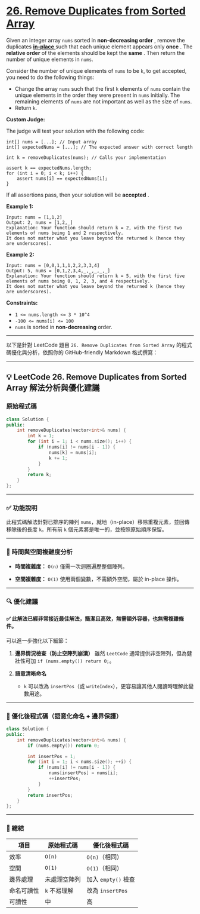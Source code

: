 # [26. Remove Duplicates from Sorted Array](https://leetcode.com/problems/remove-duplicates-from-sorted-array/description/)

Given an integer array <code>nums</code> sorted in **non-decreasing order** , remove the duplicates <a href="https://en.wikipedia.org/wiki/In-place_algorithm" target="_blank">**in-place** </a> such that each unique element appears only **once** . The **relative order**  of the elements should be kept the **same** . Then return the number of unique elements in <code>nums</code>.

Consider the number of unique elements of <code>nums</code> to be <code>k</code>, to get accepted, you need to do the following things:

- Change the array <code>nums</code> such that the first <code>k</code> elements of <code>nums</code> contain the unique elements in the order they were present in <code>nums</code> initially. The remaining elements of <code>nums</code> are not important as well as the size of <code>nums</code>.
- Return <code>k</code>.

**Custom Judge:** 

The judge will test your solution with the following code:

```
int[] nums = [...]; // Input array
int[] expectedNums = [...]; // The expected answer with correct length

int k = removeDuplicates(nums); // Calls your implementation

assert k == expectedNums.length;
for (int i = 0; i < k; i++) {
    assert nums[i] == expectedNums[i];
}
```

If all assertions pass, then your solution will be **accepted** .

**Example 1:** 

```
Input: nums = [1,1,2]
Output: 2, nums = [1,2,_]
Explanation: Your function should return k = 2, with the first two elements of nums being 1 and 2 respectively.
It does not matter what you leave beyond the returned k (hence they are underscores).
```

**Example 2:** 

```
Input: nums = [0,0,1,1,1,2,2,3,3,4]
Output: 5, nums = [0,1,2,3,4,_,_,_,_,_]
Explanation: Your function should return k = 5, with the first five elements of nums being 0, 1, 2, 3, and 4 respectively.
It does not matter what you leave beyond the returned k (hence they are underscores).
```

**Constraints:** 

- <code>1 <= nums.length <= 3 * 10^4</code>
- <code>-100 <= nums[i] <= 100</code>
- <code>nums</code> is sorted in **non-decreasing**  order.

---

以下是針對 LeetCode 題目 `26. Remove Duplicates from Sorted Array` 的程式碼優化與分析，依照你的 GitHub-friendly Markdown 格式撰寫：

---

## 💡 LeetCode 26. Remove Duplicates from Sorted Array 解法分析與優化建議

### 原始程式碼

```cpp
class Solution {
public:
    int removeDuplicates(vector<int>& nums) {
        int k = 1;
        for (int i = 1; i < nums.size(); i++) {
            if (nums[i] != nums[i - 1]) {
                nums[k] = nums[i];
                k += 1;
            }
        }
        return k;
    }
};
```

---

### ✅ 功能說明

此程式碼解法針對已排序的陣列 `nums`，就地（in-place）移除重複元素，並回傳移除後的長度 `k`。所有前 `k` 個元素將是唯一的，並按照原始順序保留。

---

### 🧠 時間與空間複雜度分析

* **時間複雜度：** `O(n)`
  僅需一次迴圈遍歷整個陣列。

* **空間複雜度：** `O(1)`
  使用兩個變數，不需額外空間，屬於 in-place 操作。

---

### 🔍 優化建議

#### ✅ 此解法已經非常接近最佳解法，簡潔且高效，無需額外容器，也無需複雜條件。

可以進一步強化以下細節：

1. **邊界情況檢查（防止空陣列崩潰）**
   雖然 `LeetCode` 通常提供非空陣列，但為健壯性可加 `if (nums.empty()) return 0;`。

2. **語意清晰命名**

   * `k` 可以改為 `insertPos`（或 `writeIndex`），更容易讓其他人閱讀時理解此變數用途。

---

### 🚀 優化後程式碼（語意化命名 + 邊界保護）

```cpp
class Solution {
public:
    int removeDuplicates(vector<int>& nums) {
        if (nums.empty()) return 0;

        int insertPos = 1;
        for (int i = 1; i < nums.size(); ++i) {
            if (nums[i] != nums[i - 1]) {
                nums[insertPos] = nums[i];
                ++insertPos;
            }
        }
        return insertPos;
    }
};
```

---

### 📝 總結

| 項目    | 原始程式碼    | 優化後程式碼          |
| ----- | -------- | --------------- |
| 效率    | `O(n)`   | `O(n)`（相同）      |
| 空間    | `O(1)`   | `O(1)`（相同）      |
| 邊界處理  | 未處理空陣列   | 加入 `empty()` 檢查 |
| 命名可讀性 | `k` 不易理解 | 改為 `insertPos`  |
| 可讀性   | 中        | 高               |